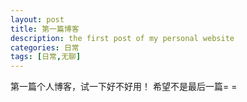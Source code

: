 ```yaml
---
layout: post
title: 第一篇博客
description: the first post of my personal website
categories: 日常
tags: [日常,无聊]
---
```


第一篇个人博客，试一下好不好用！
希望不是最后一篇= =
